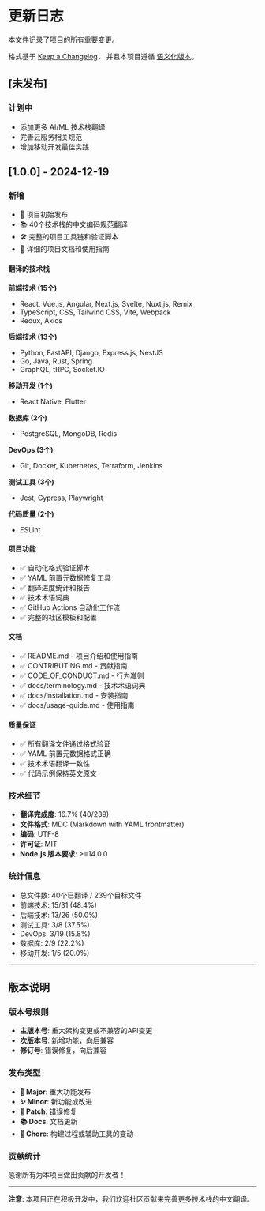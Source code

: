 # 更新日志

本文件记录了项目的所有重要变更。

格式基于 [Keep a Changelog](https://keepachangelog.com/zh-CN/1.0.0/)，
并且本项目遵循 [语义化版本](https://semver.org/lang/zh-CN/)。

## [未发布]

### 计划中
- 添加更多 AI/ML 技术栈翻译
- 完善云服务相关规范
- 增加移动开发最佳实践

## [1.0.0] - 2024-12-19

### 新增
- 🎉 项目初始发布
- 📚 40个技术栈的中文编码规范翻译
- 🛠️ 完整的项目工具链和验证脚本
- 📖 详细的项目文档和使用指南

#### 翻译的技术栈
**前端技术 (15个)**
- React, Vue.js, Angular, Next.js, Svelte, Nuxt.js, Remix
- TypeScript, CSS, Tailwind CSS, Vite, Webpack
- Redux, Axios

**后端技术 (13个)**
- Python, FastAPI, Django, Express.js, NestJS
- Go, Java, Rust, Spring
- GraphQL, tRPC, Socket.IO

**移动开发 (1个)**
- React Native, Flutter

**数据库 (2个)**
- PostgreSQL, MongoDB, Redis

**DevOps (3个)**
- Git, Docker, Kubernetes, Terraform, Jenkins

**测试工具 (3个)**
- Jest, Cypress, Playwright

**代码质量 (2个)**
- ESLint

#### 项目功能
- ✅ 自动化格式验证脚本
- ✅ YAML 前置元数据修复工具
- ✅ 翻译进度统计和报告
- ✅ 技术术语词典
- ✅ GitHub Actions 自动化工作流
- ✅ 完整的社区模板和配置

#### 文档
- ✅ README.md - 项目介绍和使用指南
- ✅ CONTRIBUTING.md - 贡献指南
- ✅ CODE_OF_CONDUCT.md - 行为准则
- ✅ docs/terminology.md - 技术术语词典
- ✅ docs/installation.md - 安装指南
- ✅ docs/usage-guide.md - 使用指南

#### 质量保证
- ✅ 所有翻译文件通过格式验证
- ✅ YAML 前置元数据格式正确
- ✅ 技术术语翻译一致性
- ✅ 代码示例保持英文原文

### 技术细节
- **翻译完成度**: 16.7% (40/239)
- **文件格式**: MDC (Markdown with YAML frontmatter)
- **编码**: UTF-8
- **许可证**: MIT
- **Node.js 版本要求**: >=14.0.0

### 统计信息
- 总文件数: 40个已翻译 / 239个目标文件
- 前端技术: 15/31 (48.4%)
- 后端技术: 13/26 (50.0%)
- 测试工具: 3/8 (37.5%)
- DevOps: 3/19 (15.8%)
- 数据库: 2/9 (22.2%)
- 移动开发: 1/5 (20.0%)

---

## 版本说明

### 版本号规则
- **主版本号**: 重大架构变更或不兼容的API变更
- **次版本号**: 新增功能，向后兼容
- **修订号**: 错误修复，向后兼容

### 发布类型
- **🎉 Major**: 重大功能发布
- **✨ Minor**: 新功能或改进
- **🐛 Patch**: 错误修复
- **📚 Docs**: 文档更新
- **🔧 Chore**: 构建过程或辅助工具的变动

### 贡献统计
感谢所有为本项目做出贡献的开发者！

---

**注意**: 本项目正在积极开发中，我们欢迎社区贡献来完善更多技术栈的中文翻译。

